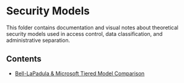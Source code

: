 # Security Models

This folder contains documentation and visual notes about theoretical security models used in access control, data classification, and administrative separation.

## Contents

- [Bell-LaPadula & Microsoft Tiered Model Comparison](./security_models/bell-lapadula-and-tiered-models.md)
